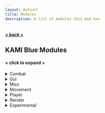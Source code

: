 ```yaml
---
layout: default
title: Modules
description: A list of modules this mod has
---
```


#### [< back >](.././)

## KAMI Blue Modules

#### < click to expand >
 
<details>
    <summary>Combat</summary>
    <p><ul>
        <li>AntiDeathScreen<p><i>Fixes random death screen glitches</i></p></li>
        <li>AntiFriendHit<p><i>Don't hit your friends</i></p></li>
        <li>Aura<p><i>Hits entities around you</i></p></li>
        <li>Auto32k<p><i>Places blocks to dispense a 32k</i></p></li>
        <li>AutoExp<p><i>Automatically mends armour</i></p></li>
        <li>AutoFeetPlace<p><i>Continually places obsidian around your feet</i></p></li>
        <li>AutoLog<p><i>Automatically log when in danger or on low health</i></p></li>
        <li>AutoReplenish<p><i>Refills items in your hotbar</i></p></li>
        <li>AutoTotem<p><i>Refills your offhand with totems</i></p></li>
        <li>AutoTrap<p><i>Traps your enemies in obsidian</i></p></li>
        <li>BowSpam<p><i>Makes you spam arrows</i></p></li>
        <li>Criticals<p><i>Always do critical attacks</i></p></li>
        <li>CrystalAura<p><i>Places End Crystals to kill enemies</i></p></li>
        <li>FastUse<p><i>Changes delay when using items</i></p></li>
        <li>Pull32k<p><i>Pulls 32ks out of hoppers automatically</i></p></li>
        <li>Surround<p><i>Surrounds you with obsidian to take less damage</i></p></li>
    </ul></p>
</details>

<details>
    <summary>Gui</summary>
    <p><ul>
        <li>Capes<p><i>Shows a fancy cape for KAMI Blue donators, that all users can see. Donate or boost the Discord to unlock!</i></p></li>
        <li>ArmourHide<p><i>Hides the armour on selected entities</i></p></li>
        <li>CleanGUI<p><i>Modifies parts of the GUI to be transparent</i></p></li>
        <li>InfoOverlay<p><i>Configures the game information overlay</i></p></li>
        <li>InventoryViewer<p><i>View your inventory on screen</i></p></li>
        <li>Zoom<p><i>Configures FOV</i></p></li>
    </ul></p>
</details>

<details>
    <summary>Misc</summary>
    <p><ul>
        <li>AntiAFK<p><i>Prevents being kicked for AFK</i></p></li>
        <li>AntiSpam<p><i>Removes spam and advertising from the chat</i></p></li>
        <li>AntiChunkBan<p><i>Prevents being kicked by overloaded chunks</i></p></li>
        <li>AntiWeather<p><i>Removes rain from your world</i></p></li>
        <li>AutoFish<p><i>Automatically catch fish</i></p></li>
        <li>AutoQMain<p><i>Automatically does /queue main on 2b2t.org</i></p></li>
        <li>AutoReconnect<p><i>Automatically reconnects after being disconnected</i></p></li>
        <li>AutoRespawn<p><i>Automatically respawn after dying</i></p></li>
        <li>AutoSpawner<p><i>Automatically spawns Withers, Iron Golems and Snowmen</i></p></li>
        <li>AutoTool<p><i>Automatically switch to the best tools when mining or attacking</i></p></li>
        <li>AutoTPA<p><i>Automatically decline or accept TPA requests</i></p></li>
        <li>BookCrash<p><i>Crashes servers by sending large packets</i></p></li>
        <li>CameraClip<p><i>Allows your 3rd person camera to pass through blocks</i></p></li>
        <li>ChatEncryption<p><i>Encrypts and decrypts chat messages (Delimiter %)</i></p></li>
        <li>ColourSign<p><i>Allows ingame colouring of text on signs</i></p></li>
        <li>ConsoleSpam<p><i>Spams Spigot consoles by sending invalid UpdateSign packets</i></p></li>
        <li>CustomChat<p><i>Adds a watermark to the end of your message to let others know you're using KAMI Blue</i></p></li>
        <li>DiscordRPC<p><i>Discord Rich Presence</i></p></li>
        <li>FakeGamemode<p><i>Fakes your current gamemode client side</i></p></li>
        <li>FakeVanillaClient<p><i>Fakes a modless client when connecting</i></p></li>
        <li>FormatChat<p><i>Add colour and linebreak support to upstream chat packets</i></p></li>
        <li>NoEntityTrace<p><i>Blocks entities from stopping you from mining</i></p></li>
        <li>NoPacketKick<p><i>Prevent large packets from kicking you</i></p></li>
        <li>NoSoundLag<p><i>Prevents lag caused by sound machines</i></p></li>
        <li>PortalChat<p><i>Allows you to open GUIs in portals</i></p></li>
        <li>SkinFlicker<p><i>Toggle your skin layers rapidly for a cool skin effect</i></p></li>
        <li>VisualRange<p><i>Shows players who enter and leave range in chat</i></p></li>
    </ul></p>
</details>

<details>
    <summary>Movement</summary>
    <p><ul>
        <li>AntiHunger<p><i>Reduces hunger lost when moving around</i></p></li>
        <li>AutoJump<p><i>Automatically jumps if possible</i></p></li>
        <li>AutoWalk<p><i>Automatically walks forward</i></p></li>
        <li>ElytraFlight<p><i>Modifies elytras to fly at custom velocities and fall speeds</i></p></li>
        <li>EntitySpeed<p><i>Abuse client-sided movement to shape sound barrier breaking rideables</i></p></li>
        <li>Flight<p><i>Makes the player fly</i></p></li>
        <li>IceSpeed<p><i>Changes how slippery ice is</i></p></li>
        <li>Jesus<p><i>Allows you to walk on water</i></p></li>
        <li>NoSlowDown<p><i>Prevents being slowed down when using an item or going through cobwebs</i></p></li>
        <li>SafeWalk<p><i>Keeps you from walking off edges</i></p></li>
        <li>Strafe<p><i>Automatically makes the player sprint</i></p></li>
        <li>TimerSpeed<p><i>Automatically change your timer to go fast</i></p></li>
        <li>Velocity<p><i>Modify knockback impact</i></p></li>
    </ul></p>
</details>

<details>
    <summary>Player</summary>
    <p><ul>
        <li>AntiForceLook<p><i>Stops server packets from turning your head</i></p></li>
        <li>AutoArmour<p><i>Automatically equips armour</i></p></li>
        <li>AutoEat<p><i>Automatically eat when hungry</i></p></li>
        <li>Blink<p><i>Cancels server side packets</i></p></li>
        <li>Fastbreak<p><i>Nullifies block hit delay</i></p></li>
        <li>Freecam<p><i>Leave your body and trascend into the realm of the gods</i></p></li>
        <li>NoBreakAnimation<p><i>Prevents block break animation server side</i></p></li>
        <li>NoFall<p><i>Prevents fall damage</i></p></li>
        <li>NoSwing<p><i>Cancels server and client swinging packets</i></p></li>
        <li>PitchLock<p><i>Locks your camera pitch</i></p></li>
        <li>PortalGodMode<p><i>Don't take damage in portals</i></p></li>
        <li>Scaffold<p><i>Places blocks under you</i></p></li>
        <li>Timer<p><i>Changes your client tick speed</i></p></li>
        <li>TpsSync<p><i>Synchronizes some actions with the server TPS</i></p></li>
        <li>YawLock<p><i>Locks your camera yaw</i></p></li>
    </ul></p>
</details>

<details>
    <summary>Render</summary>
    <p><ul>
        <li>AntiFog<p><i>Disables or reduces fog</i></p></li>
        <li>ArmourHUD<p><i>Displays your armour and it's durability on screen</i></p></li>
        <li>BossStack<p><i>Modify the boss health GUI to take up less space</i></p></li>
        <li>FullBright<p><i>Makes everything brighter!</i></p></li>
        <li>Chams<p><i>See entities through walls</i></p></li>
        <li>ChunkFinder<p><i>Highlights newly generated chunks</i></p></li>
        <li>ESP<p><i>Highlights entities</i></p></li>
        <li>ExtraTab<p><i>Expands the player tab menu</i></p></li>
        <li>EyeFinder<p><i>Draw lines from entity's heads to where they are looking</i></p></li>
        <li>HoleESP<p><i>Show safe holes for crystal pvp</i></p></li>
        <li>Nametags<p><i>Draws descriptive nametags above entities</i></p></li>
        <li>NoHurtCam<p><i>Disables the 'hurt' camera effect</i></p></li>
        <li>NoRender<p><i>Ignore entity spawn packets</i></p></li>
        <li>Pathfind<p><i>A path finder for AutoWalk</i></p></li>
        <li>ShulkerBypass<p><i>Bypasses the shulker preview patch on 2b2t</i></p></li>
        <li>ShulkerPreview<p><i>Previews shulkers in the game GUI</i></p></li>
        <li>StorageESP<p><i>Draws nice little lines around storage items</i></p></li>
        <li>TabFriends<p><i>Highlights friends in the tab menu</i></p></li>
        <li>Tracers<p><i>Draws lines to other living entities</i></p></li>
        <li>Trajectories<p><i>Draws lines to where trajectories are going to fall</i></p></li>
    </ul></p>
</details>

<details>
    <summary>Experimental</summary>
    <p><ul>
        <li>GUI Colour<p><i>Change GUI Colours</i></p></li>
        <li>AntiChunkLoadPatch<p><i>Prevents loading of overloaded chunks while in game</i></p></li>
    </ul></p>
</details>
